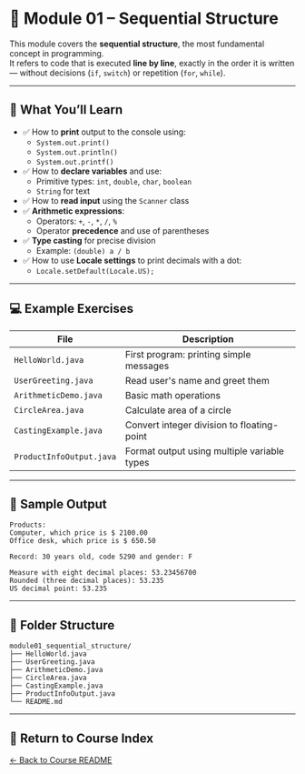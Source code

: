 # 📘 Module 01 – Sequential Structure

This module covers the **sequential structure**, the most fundamental concept in programming.  
It refers to code that is executed **line by line**, exactly in the order it is written — without decisions (`if`, `switch`) or repetition (`for`, `while`).

---

## 🧠 What You’ll Learn

- ✅ How to **print** output to the console using:
    - `System.out.print()`
    - `System.out.println()`
    - `System.out.printf()`
- ✅ How to **declare variables** and use:
    - Primitive types: `int`, `double`, `char`, `boolean`
    - `String` for text
- ✅ How to **read input** using the `Scanner` class
- ✅ **Arithmetic expressions**:
    - Operators: `+`, `-`, `*`, `/`, `%`
    - Operator **precedence** and use of parentheses
- ✅ **Type casting** for precise division
    - Example: `(double) a / b`
- ✅ How to use **Locale settings** to print decimals with a dot:
    - `Locale.setDefault(Locale.US);`

---

## 💻 Example Exercises

| File                        | Description                                  |
|-----------------------------|----------------------------------------------|
| `HelloWorld.java`           | First program: printing simple messages      |
| `UserGreeting.java`         | Read user's name and greet them              |
| `ArithmeticDemo.java`       | Basic math operations                        |
| `CircleArea.java`           | Calculate area of a circle                   |
| `CastingExample.java`       | Convert integer division to floating-point   |
| `ProductInfoOutput.java`    | Format output using multiple variable types  |

---

## 📌 Sample Output

```
Products:
Computer, which price is $ 2100.00
Office desk, which price is $ 650.50

Record: 30 years old, code 5290 and gender: F

Measure with eight decimal places: 53.23456700
Rounded (three decimal places): 53.235
US decimal point: 53.235
```
---

## 📂 Folder Structure
```
module01_sequential_structure/
├── HelloWorld.java
├── UserGreeting.java
├── ArithmeticDemo.java
├── CircleArea.java
├── CastingExample.java
├── ProductInfoOutput.java
└── README.md
```
---

## 🔗 Return to Course Index

[← Back to Course README](../../../../../README.md)
